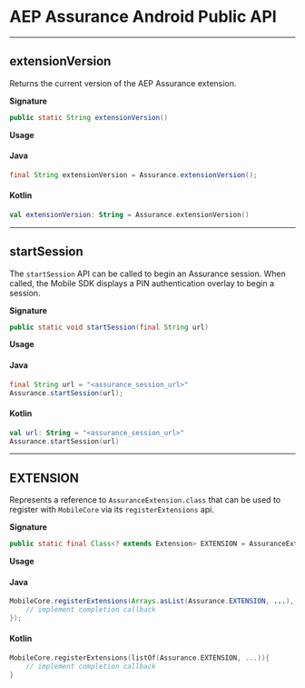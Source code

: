 # AEP Assurance Android Public API

---

## extensionVersion

Returns the current version of the AEP Assurance extension.

**Signature**

```java
public static String extensionVersion()
```

**Usage**

#### Java

```java
final String extensionVersion = Assurance.extensionVersion();
```

#### Kotlin

```kotlin
val extensionVersion: String = Assurance.extensionVersion()
```

---

## startSession

The `startSession` API can be called to begin an Assurance session. When called, the Mobile SDK displays a PIN authentication overlay to begin a session.

**Signature**

```java
public static void startSession(final String url)
```

**Usage**

#### Java

```java
final String url = "<assurance_session_url>"
Assurance.startSession(url);
```

#### Kotlin

```kotlin
val url: String = "<assurance_session_url>"
Assurance.startSession(url)
```

---

## EXTENSION

Represents a reference to `AssuranceExtension.class` that can be used to register with `MobileCore` via its `registerExtensions` api.

**Signature**

```java
public static final Class<? extends Extension> EXTENSION = AssuranceExtension.class;
```

**Usage**

#### Java

```java
MobileCore.registerExtensions(Arrays.asList(Assurance.EXTENSION, ...), new AdobeCallback<Object>() {
    // implement completion callback
});
```

#### Kotlin
```kotlin
MobileCore.registerExtensions(listOf(Assurance.EXTENSION, ...)){
    // implement completion callback
}
```